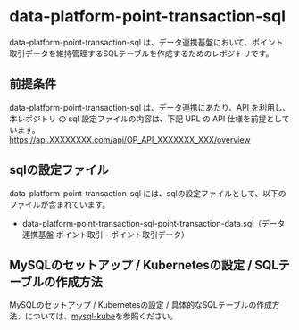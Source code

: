 # data-platform-point-transaction-sql 

data-platform-point-transaction-sql は、データ連携基盤において、ポイント取引データを維持管理するSQLテーブルを作成するためのレポジトリです。  

## 前提条件  
data-platform-point-transaction-sql は、データ連携にあたり、API を利用し、本レポジトリ の sql 設定ファイルの内容は、下記 URL の API 仕様を前提としています。  
https://api.XXXXXXXX.com/api/OP_API_XXXXXXX_XXX/overview   

## sqlの設定ファイル

data-platform-point-transaction-sql には、sqlの設定ファイルとして、以下のファイルが含まれています。    

* data-platform-point-transaction-sql-point-transaction-data.sql（データ連携基盤 ポイント取引 - ポイント取引データ）

## MySQLのセットアップ / Kubernetesの設定 / SQLテーブルの作成方法
MySQLのセットアップ / Kubernetesの設定 / 具体的なSQLテーブルの作成方法、については、[mysql-kube](https://github.com/latonaio/mysql-kube)を参照ください。  
